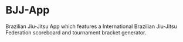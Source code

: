 # BJJ-App
Brazilian Jiu-Jitsu App which features a International Brazilian Jiu-Jitsu Federation scoreboard and tournament bracket generator.
